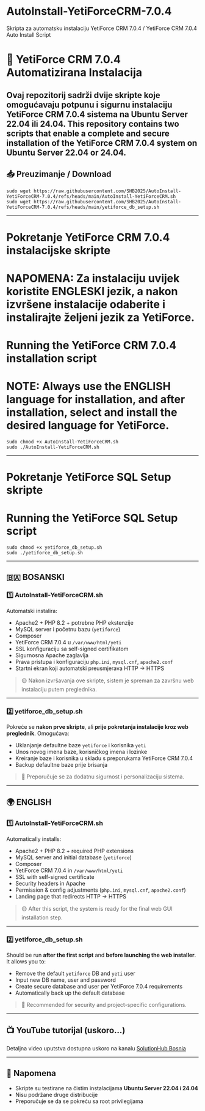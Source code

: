 # AutoInstall-YetiForceCRM-7.0.4
Skripta za automatsku instalaciju YetiForce CRM 7.0.4 / YetiForce CRM 7.0.4 Auto Install Script

# 🧩 YetiForce CRM 7.0.4 Automatizirana Instalacija

Ovaj repozitorij sadrži dvije skripte koje omogućavaju **potpunu i sigurnu instalaciju** YetiForce CRM 7.0.4 sistema na **Ubuntu Server 22.04 ili 24.04**.
This repository contains two scripts that enable a **complete and secure installation** of the YetiForce CRM 7.0.4 system on **Ubuntu Server 22.04 or 24.04**.
---

## 📥 Preuzimanje / Download

    sudo wget https://raw.githubusercontent.com/SHB2025/AutoInstall-YetiForceCRM-7.0.4/refs/heads/main/AutoInstall-YetiForceCRM.sh
    sudo wget https://raw.githubusercontent.com/SHB2025/AutoInstall-YetiForceCRM-7.0.4/refs/heads/main/yetiforce_db_setup.sh
---
# Pokretanje YetiForce CRM 7.0.4 instalacijske skripte
# NAPOMENA: Za instalaciju uvijek koristite ENGLESKI jezik, a nakon izvršene instalacije odaberite i instalirajte željeni jezik za YetiForce.
# Running the YetiForce CRM 7.0.4 installation script
# NOTE: Always use the ENGLISH language for installation, and after installation, select and install the desired language for YetiForce.
    sudo chmod +x AutoInstall-YetiForceCRM.sh
    sudo ./AutoInstall-YetiForceCRM.sh
---
# Pokretanje YetiForce SQL Setup skripte
# Running the YetiForce SQL Setup script
    sudo chmod +x yetiforce_db_setup.sh
    sudo ./yetiforce_db_setup.sh


---

## 🇧🇦 BOSANSKI

### 1️⃣ AutoInstall-YetiForceCRM.sh

Automatski instalira:

- Apache2 + PHP 8.2 + potrebne PHP ekstenzije
- MySQL server i početnu bazu (`yetiforce`)
- Composer
- YetiForce CRM 7.0.4 u `/var/www/html/yeti`
- SSL konfiguraciju sa self-signed certifikatom
- Sigurnosna Apache zaglavlja
- Prava pristupa i konfiguraciju `php.ini`, `mysql.cnf`, `apache2.conf`
- Startni ekran koji automatski preusmjerava HTTP → HTTPS

> 🟡 Nakon izvršavanja ove skripte, sistem je spreman za završnu web instalaciju putem preglednika.

---

### 2️⃣ yetiforce_db_setup.sh

Pokreće se **nakon prve skripte**, ali **prije pokretanja instalacije kroz web preglednik**. Omogućava:

- Uklanjanje defaultne baze `yetiforce` i korisnika `yeti`
- Unos novog imena baze, korisničkog imena i lozinke
- Kreiranje baze i korisnika u skladu s preporukama YetiForce CRM 7.0.4
- Backup defaultne baze prije brisanja

> 🔐 Preporučuje se za dodatnu sigurnost i personalizaciju sistema.

---

## 🌍 ENGLISH

### 1️⃣ AutoInstall-YetiForceCRM.sh

Automatically installs:

- Apache2 + PHP 8.2 + required PHP extensions
- MySQL server and initial database (`yetiforce`)
- Composer
- YetiForce CRM 7.0.4 in `/var/www/html/yeti`
- SSL with self-signed certificate
- Security headers in Apache
- Permission & config adjustments (`php.ini`, `mysql.cnf`, `apache2.conf`)
- Landing page that redirects HTTP → HTTPS

> 🟡 After this script, the system is ready for the final web GUI installation step.

---

### 2️⃣ yetiforce_db_setup.sh

Should be run **after the first script** and **before launching the web installer**. It allows you to:

- Remove the default `yetiforce` DB and `yeti` user
- Input new DB name, user and password
- Create secure database and user per YetiForce 7.0.4 requirements
- Automatically back up the default database

> 🔐 Recommended for security and project-specific configurations.

---

## 📺 YouTube tutorijal (uskoro...)

Detaljna video uputstva dostupna uskoro na kanalu [SolutionHub Bosnia](https://www.youtube.com/@SolutionHubBosnia)

---

## 📌 Napomena

- Skripte su testirane na čistim instalacijama **Ubuntu Server 22.04 i 24.04**
- Nisu podržane druge distribucije
- Preporučuje se da se pokreću sa root privilegijama
